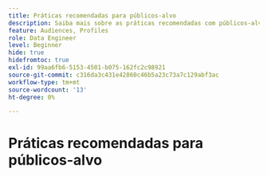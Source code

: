```yaml
---
title: Práticas recomendadas para públicos-alvo
description: Saiba mais sobre as práticas recomendadas com públicos-alvo
feature: Audiences, Profiles
role: Data Engineer
level: Beginner
hide: true
hidefromtoc: true
exl-id: 99aa6fb6-5153-4501-b075-162fc2c98921
source-git-commit: c316da3c431e42860c46b5a23c73a7c129abf3ac
workflow-type: tm+mt
source-wordcount: '13'
ht-degree: 0%

---
```


# Práticas recomendadas para públicos-alvo
